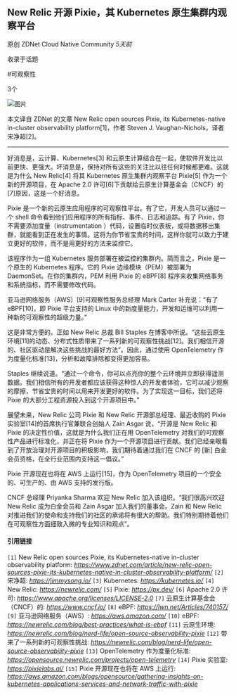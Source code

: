 ## New Relic 开源 Pixie，其 Kubernetes 原生集群内观察平台

原创 ZDNet Cloud Native Community *5天前*

收录于话题

\#可观察性

3个

![图片](https://mmbiz.qpic.cn/mmbiz_png/06ULcDvaIGlJTZNycpibjfrLfsT7OUdoBrBhFcjqo9n8g4at3PoGloYOBNoBtqF2IziczibzV6oGXia32MO3uRE0NQ/640?wx_fmt=png&wxfrom=5&wx_lazy=1&wx_co=1)

本文译自 ZDNet 的文章 New Relic open sources Pixie, its Kubernetes-native in-cluster observability platform[1]，作者 Steven J. Vaughan-Nichols，译者宋净超[2]。

------

好消息是，云计算、Kubernetes[3] 和云原生计算结合在一起，使软件开发比以前更快、更强大。坏消息是，保持对所有这些的关注比以往任何时候都更难。这就是为什么 New Relic[4] 将其 Kubernetes 原生集群内观察平台 Pixie[5] 作为一个新的开源项目，在 Apache 2.0 许可[6]下贡献给云原生计算基金会（CNCF）的[7]原因，这是一个好消息。

Pixie 是一个新的云原生应用程序的可观察性平台。有了它，开发人员可以通过一个 shell 命令看到他们应用程序的所有指标、事件、日志和追踪。有了 Pixie，你不需要添加度量（instrumentation ）代码，设置临时仪表板，或将数据移出集群，就能看到正在发生的事情。这将为你节省宝贵的时间，这样你就可以致力于建立更好的软件，而不是用更好的方法来监控它。

该程序作为一组 Kubernetes 服务部署在被监控的集群内。简而言之，Pixie 是一个原生的 Kubernetes 程序。它的 Pixie 边缘模块（PEM）被部署为 DaemonSet。在你的集群内，PEM 利用 Pixie 的 eBPF[8] 程序来收集网络事务和系统指标，而不需要修改代码。

亚马逊网络服务（AWS）[9]可观察性服务总经理 Mark Carter 补充说：“有了 eBPF[10]，即 Pixie 平台支持的 Linux 中的新度量能力，开发和运维可以利用一种新的可观察性的超级力量。”

这是非常方便的。正如 New Relic 总裁 Bill Staples 在博客中所说。“这些云原生环境[11]的动态、分布式性质带来了一系列新的可观察性挑战[12]。我们相信开源的、社区驱动是解决这些挑战的最好方法”。因此，通过使用 OpenTelemetry 作为度量化标准[13]，分析和故障排除都变得更加容易。

Staples 继续说道。“通过一个命令，你可以点亮你的整个云环境并立即获得遥测数据。我们相信所有的开发者都应该获得这种惊人的开发者体验，它可以减少观察的摩擦，节省宝贵的时间以用来开发更好的软件。为了实现这一目标，我们还将 Pixie 的大部分工程资源投入到这个开源项目中。”

展望未来，New Relic 公司 Pixie 和 New Relic 开源部总经理、最近收购的 Pixie 实验室[14]的首席执行官兼联合创始人 Zain Asgar 说，“开源是 New Relic 和 Pixie 的决定性价值，这就是为什么我们正在用 OpenTelemetry 对我们的可观察性产品进行标准化，并正在将 Pixie 作为一个开源项目进行贡献。我们已经亲眼看到了开放治理对开源项目的积极影响，我们期待着通过我们在 CNCF 的 [新] 白金会员资格，在全行业范围内支持这一倡议。”

Pixie 开源现在也将在 AWS 上运行[15]，作为 OpenTelemetry 项目的一个安全的、可生产的、由 AWS 支持的发行版。

CNCF 总经理 Priyanka Sharma 欢迎 New Relic 加入该组织。“我们很高兴欢迎 New Relic 成为白金会员和 Zain Asgar 加入我们的董事会。Zain 和 New Relic 对推进我们的使命和支持我们的社区的承诺将有很大的帮助。我们特别期待着他们在可观察性方面细致入微的专业知识和观点”。

#### 引用链接

`[1]` New Relic open sources Pixie, its Kubernetes-native in-cluster observability platform: *https://www.zdnet.com/article/new-relic-open-sources-pixie-its-kubernetes-native-in-cluster-observability-platform/*
`[2]` 宋净超: *https://jimmysong.io/*
`[3]` Kubernetes: *https://kubernetes.io/*
`[4]` New Relic: *https://newrelic.com/*
`[5]` Pixie: *https://px.dev/*
`[6]` Apache 2.0 许可: *https://www.apache.org/licenses/LICENSE-2.0*
`[7]` 云原生计算基金会（CNCF）的: *https://www.cncf.io/*
`[8]` eBPF: *https://lwn.net/Articles/740157/*
`[9]` 亚马逊网络服务（AWS）: *https://aws.amazon.com/*
`[10]` eBPF: *https://newrelic.com/blog/best-practices/what-is-ebpf*
`[11]` 云原生环境: *https://newrelic.com/blog/nerd-life/open-source-observability-pixie*
`[12]` 带来了一系列新的可观察性挑战: *https://newrelic.com/blog/nerd-life/open-source-observability-pixie*
`[13]` OpenTelemetry 作为度量化标准: *https://opensource.newrelic.com/projects/open-telemetry*
`[14]` Pixie 实验室: *https://pixielabs.ai/*
`[15]` Pixie 开源现在也将在 AWS 上运行: *https://aws.amazon.com/blogs/opensource/gathering-insights-on-kubernetes-applications-services-and-network-traffic-with-pixie*